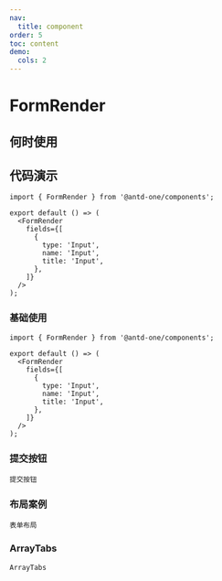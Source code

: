 ```yaml
---
nav:
  title: component
order: 5
toc: content
demo:
  cols: 2
---
```


# FormRender

## 何时使用

## 代码演示

```tsx | pure
import { FormRender } from '@antd-one/components';

export default () => (
  <FormRender
    fields={[
      {
        type: 'Input',
        name: 'Input',
        title: 'Input',
      },
    ]}
  />
);
```

### 基础使用

```tsx 
import { FormRender } from '@antd-one/components';

export default () => (
  <FormRender
    fields={[
      {
        type: 'Input',
        name: 'Input',
        title: 'Input',
      },
    ]}
  />
);
```

### 提交按钮

<code src="./submit.tsx">提交按钮</code>


### 布局案例

<code src="./FormRenderLayoutGrid.tsx">表单布局</code>

### ArrayTabs

<code src="./ArrayTabs.tsx">ArrayTabs</code>

